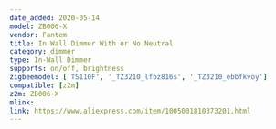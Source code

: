 ```yaml
---
date_added: 2020-05-14
model: ZB006-X
vendor: Fantem
title: In Wall Dimmer With or No Neutral
category: dimmer
type: In-Wall Dimmer
supports: on/off, brightness
zigbeemodel: ['TS110F', '_TZ3210_lfbz816s', '_TZ3210_ebbfkvoy']
compatible: [z2m]
z2m: ZB006-X
mlink: 
link: https://www.aliexpress.com/item/1005001810373201.html
---
```

